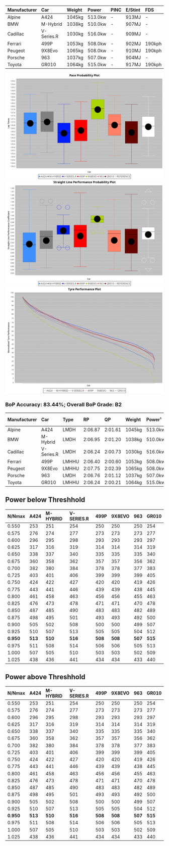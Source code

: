 | Manufacturer | Car        | Weight | Power   | PINC    | E/Stint | FDS     |
|:-|:-|:-|:-|:-|:-|:-|
| Alpine       | A424       | 1045kg | 513.0kw |    -    | 913MJ   |    -    |
| BMW          | M-Hybrid   | 1038kg | 510.0kw |    -    | 907MJ   |    -    |
| Cadillac     | V-Series.R | 1030kg | 516.0kw |    -    | 909MJ   |    -    |
| Ferrari      | 499P       | 1053kg | 508.0kw |    -    | 902MJ   | 190kph  |
| Peugeot      | 9X8Evo     | 1065kg | 508.0kw |    -    | 910MJ   | 190kph  |
| Porsche      | 963        | 1037kg | 507.0kw |    -    | 904MJ   |    -    |
| Toyota       | GR010      | 1064kg | 515.0kw |    -    | 917MJ   | 190kph  |

![PACECHART](./IMG/OFFICIAL.png)
![STRAIGHTLINEPERFORMANCECHART](./IMG/OFFICIAL_sp.png)
![TYREPERFORMANCECHART](./IMG/OFFICIAL_tw.png)

### BoP Accuracy: 83.44%; Overall BoP Grade: B2
| Manufacturer | Car        | Type  | RP      | QP      | Weight | Power¹  | Threshhold | PINC    | Power²   | E/Stint | AVG Vmax  | FDS     | RDLC | L/Stint | BOP-Grade | Model Accuracy | Model Points | Match%  | SimDiff |
|:-|:-|:-|:-|:-|:-|:-|:-|:-|:-|:-|:-|:-|:-|:-|:-|:-|:-|:-|:-|
| Alpine       | A424       | LMDH  | 2:06.87 | 2:01.61 | 1045kg | 513.0kw | 210.0kph   |    -    | 513.00kw |  913MJ  | 296.08kph |    -    | 1.03 | 25      | +B1       | 99.37%         | 2056         | 89.32%  | -0.13   |
| BMW          | M-Hybrid   | LMDH  | 2:06.95 | 2:01.20 | 1038kg | 510.0kw | 210.0kph   |    -    | 510.00kw |  907MJ  | 298.72kph |    -    | 1.03 | 25      | +A2       | 99.20%         | 3081         | 90.66%  | -0.12   |
| Cadillac     | V-Series.R | LMDH  | 2:06.24 | 2:00.73 | 1030kg | 516.0kw | 210.0kph   |    -    | 516.00kw |  909MJ  | 302.46kph |    -    | 1.04 | 25      | -B2       | 99.22%         | 5358         | 81.08%  | +0.48   |
| Ferrari      | 499P       | LMHHU | 2:06.40 | 2:00.60 | 1053kg | 508.0kw | 210.0kph   |    -    | 508.00kw |  902MJ  | 299.16kph | 190kph  | 1.05 | 25      | -B1       | 99.93%         | 6954         | 86.84%  | +0.06   |
| Peugeot      | 9X8Evo     | LMHHU | 2:07.75 | 2:02.39 | 1065kg | 508.0kw | 210.0kph   |    -    | 508.00kw |  910MJ  | 307.39kph | 190kph  | 0.99 | 25      | +E1       | 100.00%        | 1458         | 55.60%  | -0.30   |
| Porsche      | 963        | LMDH  | 2:06.76 | 2:01.12 | 1037kg | 507.0kw | 210.0kph   |    -    | 507.00kw |  904MJ  | 297.69kph |    -    | 1.04 | 25      | ~A1       | 99.87%         | 14199        | 100.00% | -0.54   |
| Toyota       | GR010      | LMHHU | 2:06.24 | 2:00.21 | 1064kg | 515.0kw | 210.0kph   |    -    | 515.00kw |  917MJ  | 296.57kph | 190kph  | 1.05 | 25      | -B2       | 99.92%         | 5012         | 80.59%  | +0.55   |

## Power below Threshhold
| N/Nmax    | A424    | M-HYBRID | V-SERIES.R | 499P    | 9X8EVO  | 963     | GR010   |
|:-|:-|:-|:-|:-|:-|:-|:-|
|  0.550    |  253    |  251     |  254       |  250    |  250    |  250    |  254    |
|  0.575    |  276    |  274     |  277       |  273    |  273    |  273    |  277    |
|  0.600    |  296    |  295     |  298       |  293    |  293    |  293    |  297    |
|  0.625    |  317    |  316     |  319       |  314    |  314    |  314    |  319    |
|  0.650    |  338    |  337     |  340       |  335    |  335    |  335    |  340    |
|  0.675    |  360    |  358     |  362       |  357    |  357    |  356    |  362    |
|  0.700    |  382    |  380     |  384       |  378    |  378    |  377    |  383    |
|  0.725    |  403    |  401     |  406       |  399    |  399    |  399    |  405    |
|  0.750    |  424    |  422     |  427       |  420    |  420    |  419    |  426    |
|  0.775    |  443    |  441     |  446       |  439    |  439    |  438    |  445    |
|  0.800    |  461    |  458     |  463       |  456    |  456    |  455    |  463    |
|  0.825    |  476    |  473     |  478       |  471    |  471    |  470    |  478    |
|  0.850    |  487    |  485     |  490       |  483    |  483    |  482    |  489    |
|  0.875    |  498    |  495     |  501       |  493    |  493    |  492    |  500    |
|  0.900    |  505    |  502     |  508       |  500    |  500    |  499    |  507    |
|  0.925    |  510    |  507     |  513       |  505    |  505    |  504    |  512    |
| **0.950** | **513** | **510**  | **516**    | **508** | **508** | **507** | **515** |
|  0.975    |  511    |  508     |  514       |  506    |  506    |  505    |  513    |
|  1.000    |  507    |  505     |  510       |  503    |  503    |  502    |  509    |
|  1.025    |  438    |  436     |  441       |  434    |  434    |  433    |  440    |

## Power above Threshhold
| N/Nmax    | A424    | M-HYBRID | V-SERIES.R | 499P    | 9X8EVO  | 963     | GR010   |
|:-|:-|:-|:-|:-|:-|:-|:-|
|  0.550    |  253    |  251     |  254       |  250    |  250    |  250    |  254    |
|  0.575    |  276    |  274     |  277       |  273    |  273    |  273    |  277    |
|  0.600    |  296    |  295     |  298       |  293    |  293    |  293    |  297    |
|  0.625    |  317    |  316     |  319       |  314    |  314    |  314    |  319    |
|  0.650    |  338    |  337     |  340       |  335    |  335    |  335    |  340    |
|  0.675    |  360    |  358     |  362       |  357    |  357    |  356    |  362    |
|  0.700    |  382    |  380     |  384       |  378    |  378    |  377    |  383    |
|  0.725    |  403    |  401     |  406       |  399    |  399    |  399    |  405    |
|  0.750    |  424    |  422     |  427       |  420    |  420    |  419    |  426    |
|  0.775    |  443    |  441     |  446       |  439    |  439    |  438    |  445    |
|  0.800    |  461    |  458     |  463       |  456    |  456    |  455    |  463    |
|  0.825    |  476    |  473     |  478       |  471    |  471    |  470    |  478    |
|  0.850    |  487    |  485     |  490       |  483    |  483    |  482    |  489    |
|  0.875    |  498    |  495     |  501       |  493    |  493    |  492    |  500    |
|  0.900    |  505    |  502     |  508       |  500    |  500    |  499    |  507    |
|  0.925    |  510    |  507     |  513       |  505    |  505    |  504    |  512    |
| **0.950** | **513** | **510**  | **516**    | **508** | **508** | **507** | **515** |
|  0.975    |  511    |  508     |  514       |  506    |  506    |  505    |  513    |
|  1.000    |  507    |  505     |  510       |  503    |  503    |  502    |  509    |
|  1.025    |  438    |  436     |  441       |  434    |  434    |  433    |  440    |
